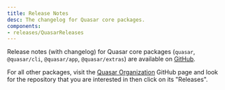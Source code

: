 ```yaml
---
title: Release Notes
desc: The changelog for Quasar core packages.
components:
- releases/QuasarReleases
---
```


Release notes (with changelog) for Quasar core packages (`quasar`, `@quasar/cli`, `@quasar/app`, `@quasar/extras`) are available on [GitHub](https://github.com/quasarframework/quasar/releases).

For all other packages, visit the [Quasar Organization](https://github.com/quasarframework) GitHub page and look for the repository that you are interested in then click on its "Releases".

<quasar-releases />
